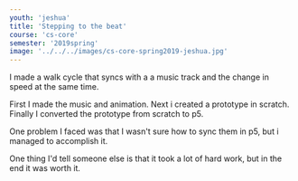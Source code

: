 ```yaml
---
youth: 'jeshua'
title: 'Stepping to the beat'
course: 'cs-core'
semester: '2019spring'
image: '../../../images/cs-core-spring2019-jeshua.jpg'
---
```


I made a walk cycle that syncs with a a music track and the change in speed at the same time.

First I made the music and animation. Next i created a prototype in scratch. Finally I converted the prototype from scratch to p5.

One problem I faced was that I wasn't sure how to sync them in p5, but i managed to accomplish it.

One thing I'd tell someone else is that it took a lot of hard work, but in the end it was worth it.

